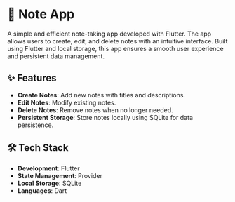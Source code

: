 # 📝 Note App

A simple and efficient note-taking app developed with Flutter. The app allows users to create, edit, and delete notes with an intuitive interface. Built using Flutter and local storage, this app ensures a smooth user experience and persistent data management.

## ✨ Features
- **Create Notes**: Add new notes with titles and descriptions.
- **Edit Notes**: Modify existing notes.
- **Delete Notes**: Remove notes when no longer needed.
- **Persistent Storage**: Store notes locally using SQLite for data persistence.

## 🛠️ Tech Stack
- **Development**: Flutter
- **State Management**: Provider
- **Local Storage**: SQLite
- **Languages**: Dart
